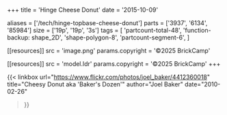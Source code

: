 +++
title = 'Hinge Cheese Donut'
date  = '2015-10-09'

aliases = ['/tech/hinge-topbase-cheese-donut']
parts = ['3937', '6134', '85984']
size  = ['19p', '19p', '3s']
tags  = [
  'partcount-total-48',
  'function-backup: shape_2D',
  'shape-polygon-8',
  'partcount-segment-6',
]

[[resources]]
src              = 'image.png'
params.copyright = '©2025 BrickCamp'

[[resources]]
src              = 'model.ldr'
params.copyright = '©2025 BrickCamp'
+++

{{< linkbox
    url="https://www.flickr.com/photos/joel_baker/4412360018"
    title="Cheesy Donut aka 'Baker's Dozen'"
    author="Joel Baker"
    date="2010-02-26"
>}}
